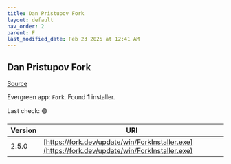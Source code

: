 ```yaml
---
title: Dan Pristupov Fork
layout: default
nav_order: 2
parent: F
last_modified_date: Feb 23 2025 at 12:41 AM
---
```


## Dan Pristupov Fork

[Source](https://www.fork.dev)

Evergreen app: `Fork`. Found **1** installer.

Last check: 🟢

| Version | URI                                                                                            |
| ------- | ---------------------------------------------------------------------------------------------- |
| 2.5.0   | [https://fork.dev/update/win/ForkInstaller.exe](https://fork.dev/update/win/ForkInstaller.exe) |
